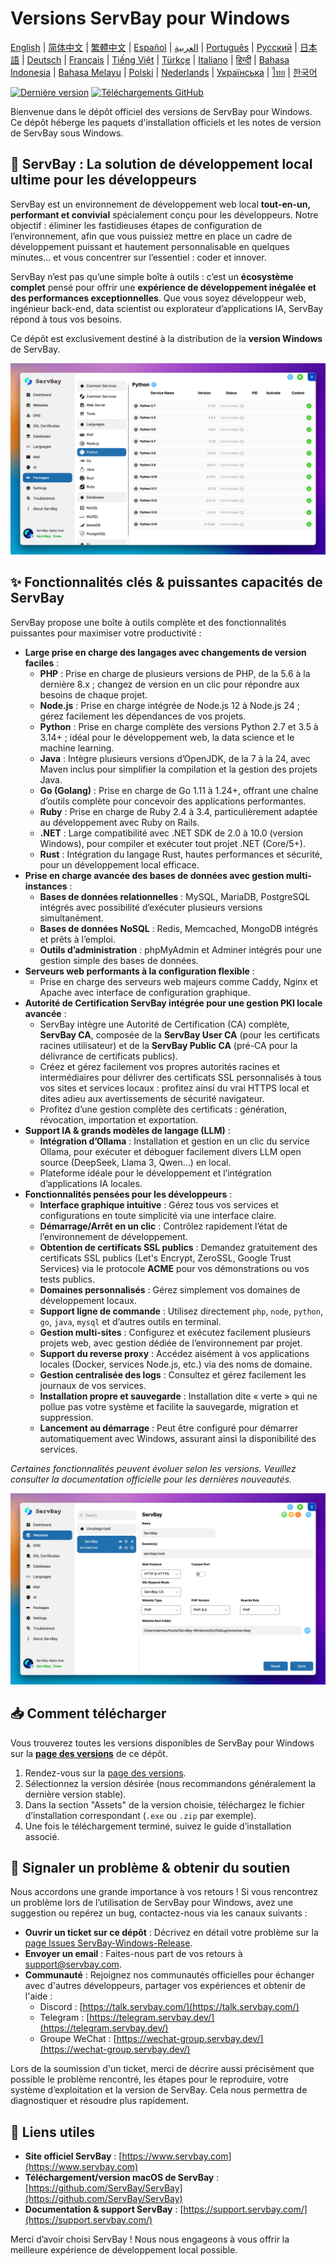 # Versions ServBay pour Windows

[English](/README.md) | [简体中文](/README_zh-CN.md) | [繁體中文](/README_zh-TW.md) | [Español](/README_es.md) | [العربية](/README_ar.md) | [Português](/README_pt.md) | [Русский](/README_ru.md) | [日本語](/README_ja.md) | [Deutsch](/README_de.md) | [Français](/README_fr.md) | [Tiếng Việt](/README_vi.md) | [Türkçe](/README_tr.md) | [Italiano](/README_it.md) | [हिन्दी](/README_hi.md) | [Bahasa Indonesia](/README_id.md) | [Bahasa Melayu](/README_ms.md) | [Polski](/README_pl.md) | [Nederlands](/README_nl.md) | [Українська](/README_uk.md) | [ไทย](/README_th.md) | [한국어](/README_ko.md)

[![Dernière version](https://img.shields.io/github/v/release/ServBay/ServBay-Windows-Release?display_name=tag&sort=date&label=Latest%20Release)](https://github.com/ServBay/ServBay-Windows-Release/releases/latest)
[![Téléchargements GitHub](https://img.shields.io/github/downloads/ServBay/ServBay-Windows-Release/total?label=Total%20Downloads)](https://github.com/ServBay/ServBay-Windows-Release/releases)

Bienvenue dans le dépôt officiel des versions de ServBay pour Windows. Ce dépôt héberge les paquets d'installation officiels et les notes de version de ServBay sous Windows.

## 🚀 ServBay : La solution de développement local ultime pour les développeurs

ServBay est un environnement de développement web local **tout-en-un, performant et convivial** spécialement conçu pour les développeurs. Notre objectif : éliminer les fastidieuses étapes de configuration de l’environnement, afin que vous puissiez mettre en place un cadre de développement puissant et hautement personnalisable en quelques minutes… et vous concentrer sur l’essentiel : coder et innover.

ServBay n’est pas qu’une simple boîte à outils : c’est un **écosystème complet** pensé pour offrir une **expérience de développement inégalée et des performances exceptionnelles**. Que vous soyez développeur web, ingénieur back-end, data scientist ou explorateur d’applications IA, ServBay répond à tous vos besoins.

Ce dépôt est exclusivement destiné à la distribution de la **version Windows** de ServBay.

![Capture d'écran de ServBay version Windows : Logiciels](screenshots/softwares.png)

## ✨ Fonctionnalités clés & puissantes capacités de ServBay

ServBay propose une boîte à outils complète et des fonctionnalités puissantes pour maximiser votre productivité :

*   **Large prise en charge des langages avec changements de version faciles** :
    *   **PHP** : Prise en charge de plusieurs versions de PHP, de la 5.6 à la dernière 8.x ; changez de version en un clic pour répondre aux besoins de chaque projet.
    *   **Node.js** : Prise en charge intégrée de Node.js 12 à Node.js 24 ; gérez facilement les dépendances de vos projets.
    *   **Python** : Prise en charge complète des versions Python 2.7 et 3.5 à 3.14+ ; idéal pour le développement web, la data science et le machine learning.
    *   **Java** : Intègre plusieurs versions d’OpenJDK, de la 7 à la 24, avec Maven inclus pour simplifier la compilation et la gestion des projets Java.
    *   **Go (Golang)** : Prise en charge de Go 1.11 à 1.24+, offrant une chaîne d’outils complète pour concevoir des applications performantes.
    *   **Ruby** : Prise en charge de Ruby 2.4 à 3.4, particulièrement adaptée au développement avec Ruby on Rails.
    *   **.NET** : Large compatibilité avec .NET SDK de 2.0 à 10.0 (version Windows), pour compiler et exécuter tout projet .NET (Core/5+).
    *   **Rust** : Intégration du langage Rust, hautes performances et sécurité, pour un développement local efficace.
*   **Prise en charge avancée des bases de données avec gestion multi-instances** :
    *   **Bases de données relationnelles** : MySQL, MariaDB, PostgreSQL intégrés avec possibilité d’exécuter plusieurs versions simultanément.
    *   **Bases de données NoSQL** : Redis, Memcached, MongoDB intégrés et prêts à l’emploi.
    *   **Outils d’administration** : phpMyAdmin et Adminer intégrés pour une gestion simple des bases de données.
*   **Serveurs web performants à la configuration flexible** :
    *   Prise en charge des serveurs web majeurs comme Caddy, Nginx et Apache avec interface de configuration graphique.
*   **Autorité de Certification ServBay intégrée pour une gestion PKI locale avancée** :
    *   ServBay intègre une Autorité de Certification (CA) complète, **ServBay CA**, composée de la **ServBay User CA** (pour les certificats racines utilisateur) et de la **ServBay Public CA** (pré-CA pour la délivrance de certificats publics).
    *   Créez et gérez facilement vos propres autorités racines et intermédiaires pour délivrer des certificats SSL personnalisés à tous vos sites et services locaux : profitez ainsi du vrai HTTPS local et dites adieu aux avertissements de sécurité navigateur.
    *   Profitez d’une gestion complète des certificats : génération, révocation, importation et exportation.
*   **Support IA & grands modèles de langage (LLM)** :
    *   **Intégration d’Ollama** : Installation et gestion en un clic du service Ollama, pour exécuter et déboguer facilement divers LLM open source (DeepSeek, Llama 3, Qwen…) en local.
    *   Plateforme idéale pour le développement et l’intégration d’applications IA locales.
*   **Fonctionnalités pensées pour les développeurs** :
    *   **Interface graphique intuitive** : Gérez tous vos services et configurations en toute simplicité via une interface claire.
    *   **Démarrage/Arrêt en un clic** : Contrôlez rapidement l’état de l’environnement de développement.
    *   **Obtention de certificats SSL publics** : Demandez gratuitement des certificats SSL publics (Let's Encrypt, ZeroSSL, Google Trust Services) via le protocole **ACME** pour vos démonstrations ou vos tests publics.
    *   **Domaines personnalisés** : Gérez simplement vos domaines de développement locaux.
    *   **Support ligne de commande** : Utilisez directement `php`, `node`, `python`, `go`, `java`, `mysql` et d’autres outils en terminal.
    *   **Gestion multi-sites** : Configurez et exécutez facilement plusieurs projets web, avec gestion dédiée de l’environnement par projet.
    *   **Support du reverse proxy** : Accédez aisément à vos applications locales (Docker, services Node.js, etc.) via des noms de domaine.
    *   **Gestion centralisée des logs** : Consultez et gérez facilement les journaux de vos services.
    *   **Installation propre et sauvegarde** : Installation dite « verte » qui ne pollue pas votre système et facilite la sauvegarde, migration et suppression.
    *   **Lancement au démarrage** : Peut être configuré pour démarrer automatiquement avec Windows, assurant ainsi la disponibilité des services.

*Certaines fonctionnalités peuvent évoluer selon les versions. Veuillez consulter la documentation officielle pour les dernières nouveautés.*

![Capture d'écran de ServBay version Windows : Site web](screenshots/website.png)

## 📥 Comment télécharger

Vous trouverez toutes les versions disponibles de ServBay pour Windows sur la **[page des versions](https://github.com/ServBay/ServBay-Windows-Release/releases)** de ce dépôt.

1.  Rendez-vous sur la [page des versions](https://github.com/ServBay/ServBay-Windows-Release/releases).
2.  Sélectionnez la version désirée (nous recommandons généralement la dernière version stable).
3.  Dans la section "Assets" de la version choisie, téléchargez le fichier d’installation correspondant (`.exe` ou `.zip` par exemple).
4.  Une fois le téléchargement terminé, suivez le guide d’installation associé.

## 💬 Signaler un problème & obtenir du soutien

Nous accordons une grande importance à vos retours ! Si vous rencontrez un problème lors de l’utilisation de ServBay pour Windows, avez une suggestion ou repérez un bug, contactez-nous via les canaux suivants :

*   **Ouvrir un ticket sur ce dépôt** : Décrivez en détail votre problème sur la [page Issues ServBay-Windows-Release](https://github.com/ServBay/ServBay-Windows-Release/issues).
*   **Envoyer un email** : Faites-nous part de vos retours à [support@servbay.com](mailto:support@servbay.com).
*   **Communauté** : Rejoignez nos communautés officielles pour échanger avec d'autres développeurs, partager vos expériences et obtenir de l'aide :
    *   Discord : [https://talk.servbay.com/](https://talk.servbay.com/)
    *   Telegram : [https://telegram.servbay.dev/](https://telegram.servbay.dev/)
    *   Groupe WeChat : [https://wechat-group.servbay.dev/](https://wechat-group.servbay.dev/)

Lors de la soumission d'un ticket, merci de décrire aussi précisément que possible le problème rencontré, les étapes pour le reproduire, votre système d’exploitation et la version de ServBay. Cela nous permettra de diagnostiquer et résoudre plus rapidement.

## 🔗 Liens utiles

*   **Site officiel ServBay** : [https://www.servbay.com](https://www.servbay.com)
*   **Téléchargement/version macOS de ServBay** : [https://github.com/ServBay/ServBay](https://github.com/ServBay/ServBay)
*   **Documentation & support ServBay** : [https://support.servbay.com/](https://support.servbay.com/)

Merci d’avoir choisi ServBay ! Nous nous engageons à vous offrir la meilleure expérience de développement local possible.